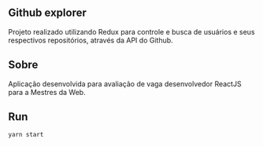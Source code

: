 ## Github explorer

Projeto realizado utilizando Redux para controle e busca de usuários e seus respectivos repositórios, através da API do Github.

## Sobre

Aplicação desenvolvida para avaliação de vaga desenvolvedor ReactJS para a Mestres da Web.

## Run
 `yarn start`

